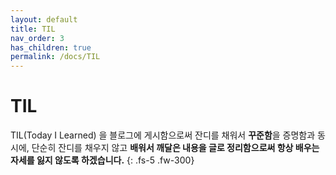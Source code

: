 ```yaml
---
layout: default
title: TIL
nav_order: 3
has_children: true
permalink: /docs/TIL
---
```


# TIL 

TIL(Today I Learned) 을 블로그에 게시함으로써 잔디를 채워서 **꾸준함**을 증명함과 동시에, 단순히 잔디를 채우지 않고 **배워서 깨달은 내용을 글로 정리함으로써 항상 배우는 자세를 잃지 않도록 하겠습니다.**
{: .fs-5 .fw-300} 